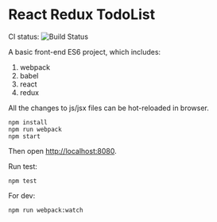React Redux TodoList
====================

CI status: ![Build Status](https://travis-ci.org/js-demos/react-redux-todolist-demo.png?branch=master)

A basic front-end ES6 project, which includes:

1. webpack
1. babel
1. react
1. redux

All the changes to js/jsx files can be hot-reloaded in browser.

```
npm install
npm run webpack
npm start
```

Then open <http://localhost:8080>.

Run test:

```
npm test
```

For dev:

```
npm run webpack:watch
```
